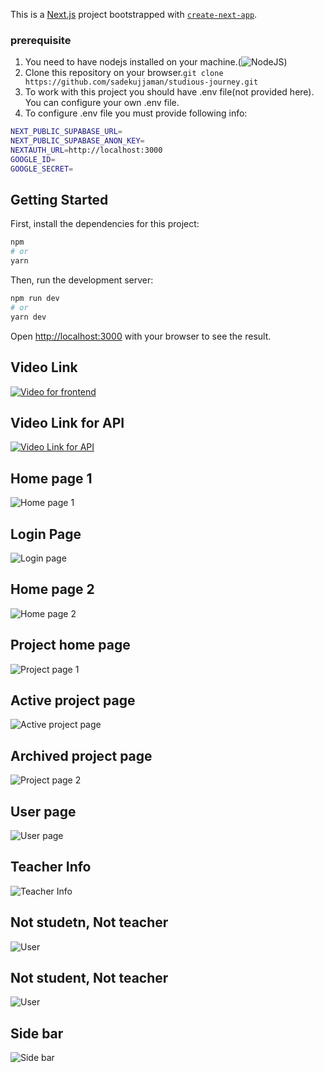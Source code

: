This is a [Next.js](https://nextjs.org/) project bootstrapped with [`create-next-app`](https://github.com/vercel/next.js/tree/canary/packages/create-next-app).

### prerequisite 
1. You need to have nodejs installed on your machine.(![NodeJS](https://nodejs.org/en/download/))
2. Clone this repository on your browser.`git clone https://github.com/sadekujjaman/studious-journey.git`
3. To work with this project you should have .env file(not provided here). You can configure your own .env file.
4. To configure .env file you must provide following info:
```bash
NEXT_PUBLIC_SUPABASE_URL=
NEXT_PUBLIC_SUPABASE_ANON_KEY=
NEXTAUTH_URL=http://localhost:3000
GOOGLE_ID=
GOOGLE_SECRET=

```
## Getting Started

First, install the dependencies for this project:
```bash
npm
# or
yarn
```

Then, run the development server:

```bash
npm run dev
# or
yarn dev
```

Open [http://localhost:3000](http://localhost:3000) with your browser to see the result.

## Video Link
[![Video for frontend](https://www.loom.com/share/080150269c9f4940b913bbb3db56841a)](https://www.loom.com/share/080150269c9f4940b913bbb3db56841a)

## Video Link for API
[![Video Link for API](https://www.loom.com/share/f79e895ff3e241a2b3b5eeac26dd77a4)](https://www.loom.com/share/f79e895ff3e241a2b3b5eeac26dd77a4)


## Home page 1
![Home page 1](https://github.com/sadekujjaman/studious-journey/blob/main/images/Screenshot%20from%202021-12-14%2013-10-42.png)

## Login Page 
![Login page](https://github.com/sadekujjaman/studious-journey/blob/main/images/Screenshot%20from%202021-12-14%2013-10-57.png)

## Home page 2
![Home page 2](https://github.com/sadekujjaman/studious-journey/blob/main/images/Screenshot%20from%202021-12-14%2013-11-11.png)

## Project home page
![Project page 1](https://github.com/sadekujjaman/studious-journey/blob/main/images/Screenshot%20from%202021-12-14%2013-11-54.png)

## Active project page
![Active project page](https://github.com/sadekujjaman/studious-journey/blob/main/images/Screenshot%20from%202021-12-14%2013-13-42.png)

## Archived project page
![Project page 2](https://github.com/sadekujjaman/studious-journey/blob/main/images/Screenshot%20from%202021-12-14%2013-15-22.png)

## User page
![User page](https://github.com/sadekujjaman/studious-journey/blob/main/images/Screenshot%20from%202021-12-14%2013-17-05.png)

## Teacher Info
![Teacher Info](https://github.com/sadekujjaman/studious-journey/blob/main/images/Screenshot%20from%202021-12-14%2013-30-12.png)

## Not studetn, Not teacher
![User](https://github.com/sadekujjaman/studious-journey/blob/main/images/Screenshot%20from%202021-12-14%2013-31-12.png)

## Not student, Not teacher
![User](https://github.com/sadekujjaman/studious-journey/blob/main/images/Screenshot%20from%202021-12-14%2013-31-03.png)

## Side bar
![Side bar](https://github.com/sadekujjaman/studious-journey/blob/main/images/Screenshot%20from%202021-12-14%2013-17-23.png)

